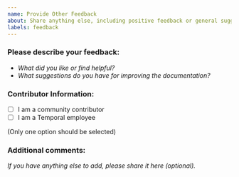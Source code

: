 ```yaml
---
name: Provide Other Feedback
about: Share anything else, including positive feedback or general suggestions for improvement.
labels: feedback
---
```


### Please describe your feedback:
- _What did you like or find helpful?_
- _What suggestions do you have for improving the documentation?_

### Contributor Information:
- [ ] I am a community contributor
- [ ] I am a Temporal employee

(Only one option should be selected)

### Additional comments:
_If you have anything else to add, please share it here (optional)._

